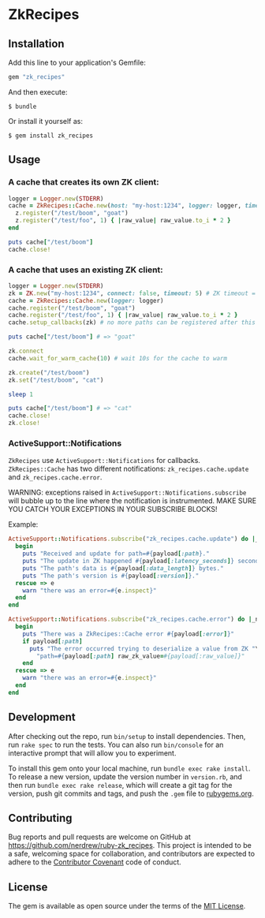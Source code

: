 # ZkRecipes

## Installation

Add this line to your application's Gemfile:

```ruby
gem "zk_recipes"
```

And then execute:

    $ bundle

Or install it yourself as:

    $ gem install zk_recipes

## Usage

### A cache that creates its own ZK client:

```ruby
logger = Logger.new(STDERR)
cache = ZkRecipes::Cache.new(host: "my-host:1234", logger: logger, timeout: 10, zk_opts: { timeout: 5 }) do |z|
  z.register("/test/boom", "goat")
  z.register("/test/foo", 1) { |raw_value| raw_value.to_i * 2 }
end

puts cache["/test/boom"]
cache.close!
```

### A cache that uses an existing ZK client:

```ruby
logger = Logger.new(STDERR)
zk = ZK.new("my-host:1234", connect: false, timeout: 5) # ZK timeout = 5s
cache = ZkRecipes::Cache.new(logger: logger)
cache.register("/test/boom", "goat")
cache.register("/test/foo", 1) { |raw_value| raw_value.to_i * 2 }
cache.setup_callbacks(zk) # no more paths can be registered after this

puts cache["/test/boom"] # => "goat"

zk.connect
cache.wait_for_warm_cache(10) # wait 10s for the cache to warm

zk.create("/test/boom")
zk.set("/test/boom", "cat")

sleep 1

puts cache["/test/boom"] # => "cat"
cache.close!
zk.close!
```

### ActiveSupport::Notifications

`ZkRecipes` use `ActiveSupport::Notifications` for callbacks.
`ZkRecipes::Cache` has two different notifications: `zk_recipes.cache.update`
and `zk_recipes.cache.error`.

WARNING: exceptions raised in `ActiveSupport::Notifications.subscribe` will
bubble up to the line where the notification is instrumented. MAKE SURE YOU
CATCH YOUR EXCEPTIONS IN YOUR SUBSCRIBE BLOCKS!

Example:

```ruby
ActiveSupport::Notifications.subscribe("zk_recipes.cache.update") do |_name, _start, _finish, _id, payload|
  begin
    puts "Received and update for path=#{payload[:path}."
    puts "The update in ZK happened #{payload[:latency_seconds]} seconds ago."
    puts "The path's data is #{payload[:data_length]} bytes."
    puts "The path's version is #{payload[:version]}."
  rescue => e
    warn "there was an error=#{e.inspect}"
  end
end

ActiveSupport::Notifications.subscribe("zk_recipes.cache.error") do |_name, _start, _finish, _id, payload|
  begin
    puts "There was a ZkRecipes::Cache error #{payload[:error]}"
    if payload[:path]
      puts "The error occurred trying to deserialize a value from ZK "\
        "path=#{payload[:path] raw_zk_value=#{payload[:raw_value]}"
    end
  rescue => e
    warn "there was an error=#{e.inspect}"
  end
end
```

## Development

After checking out the repo, run `bin/setup` to install dependencies. Then, run
`rake spec` to run the tests. You can also run `bin/console` for an interactive
prompt that will allow you to experiment.

To install this gem onto your local machine, run `bundle exec rake install`. To
release a new version, update the version number in `version.rb`, and then run
`bundle exec rake release`, which will create a git tag for the version, push
git commits and tags, and push the `.gem` file to
[rubygems.org](https://rubygems.org).

## Contributing

Bug reports and pull requests are welcome on GitHub at
https://github.com/nerdrew/ruby-zk_recipes. This project is intended to be a
safe, welcoming space for collaboration, and contributors are expected to
adhere to the [Contributor Covenant](http://contributor-covenant.org) code of
conduct.


## License

The gem is available as open source under the terms of the [MIT
License](http://opensource.org/licenses/MIT).

